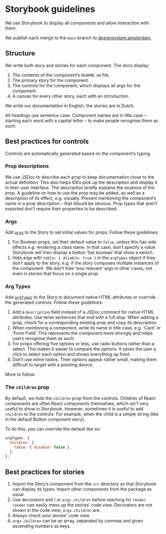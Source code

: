 <!-- @license CC0-1.0 -->

# Storybook guidelines

We use Storybook to display all components and allow interaction with them.

We publish each merge to the `main` branch to [designsystem.amsterdam](https://designsystem.amsterdam/).

## Structure

We write both docs and stories for each component.
The docs display:

1. The contents of the component’s `README.md` file.
2. The primary story for the component.
3. The controls for the component, which displays all args for the component.
4. A canvas for every other story, each with an introduction.

We write our documentation in English, the stories are in Dutch.

All headings use sentence case.
Component names are in title case – starting each word with a capital letter – to make people recognise them as such.

## Best practices for controls

Controls are automatically generated based on the component’s typing.

### Prop descriptions

We use JSDoc to describe each prop to keep documentation close to the actual definition.
This also helps IDEs pick up the description and display it in their user interface.
The description briefly explains the essence of the prop.
A guideline on how to use the prop may be added, as well as a description of its effect, e.g. visually.
Prevent mentioning the component’s name in a prop description – that should be obvious.
Prop types that aren’t exported don’t require their properties to be described.

### Args

Add [`args`](https://storybook.js.org/docs/react/writing-stories/args) to the Story to set initial values for props.
Follow these guidelines:

1. For Boolean props, set their default value to `false`,
   unless this has side effects e.g. rendering a class name.
   In that case, don’t specify a value.
   Storybook will then display a button ‘Set boolean’ that show a switch.
2. Hide args with `table: { disable: true }` in the `argTypes` object if they don’t apply to the story,
   e.g. if the story composes multiple instances of the component.
   We don’t hide ‘less relevant’ args in other cases, not even in stories that focus on a single prop.

### Arg Types

Add [`argTypes`](https://storybook.js.org/docs/api/arg-types) to the Story to document native HTML attributes or override the generated controls.
Follow these guidelines:

1. Add a `description` field instead of a JSDoc comment for native HTML attributes.
   Use terse sentences that end with a full stop.
   When adding a prop, check for a corresponding existing prop and copy its description.
2. When mentioning a component, write its name in title case, e.g. ‘Card’ or ‘Form Field’.
   This represents the component more strongly and helps users recognise them as such.
3. For props offering five options or less, use radio buttons rather than a select.
   This makes it easier to compare the options.
   It saves the user a click to select each option and shows everything up front.
4. Don’t use inline radios.
   Their options appear rather small, making them difficult to target with a pointing device.

More to follow.

### The `children` prop

By default, we hide the `children` prop from the controls.
Children of React components are often React components themselves, which isn't very useful to show in Storybook.
However, sometimes it is useful to add `children` to the controls.
For example, when the child is a simple string (like in the default Button component story).

To do this, you can override the default like so:

```js
argTypes: {
  children: {
    table: { disable: false },
  },
},
```

## Best practices for stories

1. Import the Story’s component from the `src` directory so that Storybook can display its types.
   Import other components from the package as usual.
2. Use decorators and / or `args.children` before reaching for `render`. `render` can easily mess up the stories’ code view.
   Decorators are not shown in the code view, `args.children` are.
3. Always check your stories’ code view.
4. `args.children` can be an array, separated by commas and given ascending numbers as keys.
